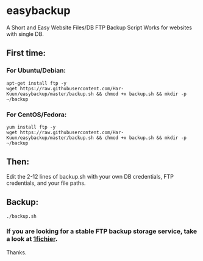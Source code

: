 # easybackup
A Short and Easy Website Files/DB FTP Backup Script
Works for websites with single DB.

## First time:

### For Ubuntu/Debian:
```
apt-get install ftp -y
wget https://raw.githubusercontent.com/Har-Kuun/easybackup/master/backup.sh && chmod +x backup.sh && mkdir -p ~/backup
```
### For CentOS/Fedora:
```
yum install ftp -y
wget https://raw.githubusercontent.com/Har-Kuun/easybackup/master/backup.sh && chmod +x backup.sh && mkdir -p ~/backup
```

## Then:
Edit the 2-12 lines of backup.sh with your own DB credentials, FTP credentials, and your file paths.

## Backup:
```./backup.sh```

### If you are looking for a stable FTP backup storage service, take a look at [1fichier](https://1fichier.com/?af=2896848).

Thanks.

